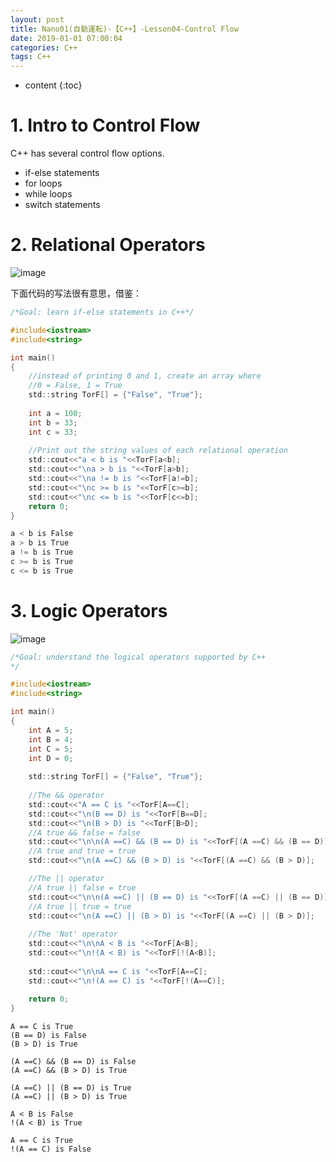 ```yaml
---
layout: post
title: Nano01(自動運転)-【C++】-Lesson04-Control Flow
date: 2019-01-01 07:00:04
categories: C++
tags: C++
---
```

* content
{:toc}

# 1. Intro to Control Flow

C++ has several control flow options.
- if-else statements
- for loops
- while loops
- switch statements

# 2. Relational Operators

![image](https://user-images.githubusercontent.com/18595935/52781821-df392980-3090-11e9-91e5-eeb732f2675b.png)

下面代码的写法很有意思，借鉴：

```c
/*Goal: learn if-else statements in C++*/

#include<iostream>
#include<string>

int main()
{
    //instead of printing 0 and 1, create an array where 
    //0 = False, 1 = True
    std::string TorF[] = {"False", "True"};
    
    int a = 100;
    int b = 33;
    int c = 33;
    
    //Print out the string values of each relational operation
    std::cout<<"a < b is "<<TorF[a<b];
    std::cout<<"\na > b is "<<TorF[a>b];
    std::cout<<"\na != b is "<<TorF[a!=b];
    std::cout<<"\nc >= b is "<<TorF[c>=b];
    std::cout<<"\nc <= b is "<<TorF[c<=b];    
    return 0;
}
```

```c
a < b is False
a > b is True
a != b is True
c >= b is True
c <= b is True
```

# 3. Logic Operators

![image](https://user-images.githubusercontent.com/18595935/52781961-33dca480-3091-11e9-99c8-37b0689538fa.png)

```c
/*Goal: understand the logical operators supported by C++
*/

#include<iostream>
#include<string>

int main()
{
    int A = 5;
    int B = 4;
    int C = 5;
    int D = 0;
    
    std::string TorF[] = {"False", "True"};
    
    //The && operator
    std::cout<<"A == C is "<<TorF[A==C];
    std::cout<<"\n(B == D) is "<<TorF[B==D]; 
    std::cout<<"\n(B > D) is "<<TorF[B>D]; 
    //A true && false = false
    std::cout<<"\n\n(A ==C) && (B == D) is "<<TorF[(A ==C) && (B == D)];  
    //A true and true = true
    std::cout<<"\n(A ==C) && (B > D) is "<<TorF[(A ==C) && (B > D)];     

    //The || operator
    //A true || false = true
    std::cout<<"\n\n(A ==C) || (B == D) is "<<TorF[(A ==C) || (B == D)];  
    //A true || true = true
    std::cout<<"\n(A ==C) || (B > D) is "<<TorF[(A ==C) || (B > D)];  
    
    //The 'Not' operator
    std::cout<<"\n\nA < B is "<<TorF[A<B];
    std::cout<<"\n!(A < B) is "<<TorF[!(A<B)];
    
    std::cout<<"\n\nA == C is "<<TorF[A==C];
    std::cout<<"\n!(A == C) is "<<TorF[!(A==C)];    
    
    return 0;
}
```

```
A == C is True
(B == D) is False
(B > D) is True

(A ==C) && (B == D) is False
(A ==C) && (B > D) is True

(A ==C) || (B == D) is True
(A ==C) || (B > D) is True

A < B is False
!(A < B) is True

A == C is True
!(A == C) is False
```
